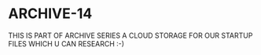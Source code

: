 # ARCHIVE-14
THIS IS PART OF ARCHIVE SERIES A CLOUD STORAGE FOR OUR STARTUP FILES WHICH U CAN RESEARCH :-)
